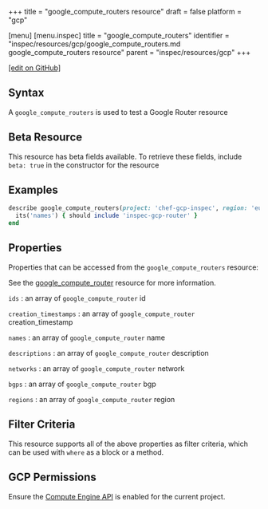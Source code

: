 +++
title = "google_compute_routers resource"
draft = false
platform = "gcp"

[menu]
  [menu.inspec]
    title = "google_compute_routers"
    identifier = "inspec/resources/gcp/google_compute_routers.md google_compute_routers resource"
    parent = "inspec/resources/gcp"
+++

[\[edit on GitHub\]](https://github.com/inspec/inspec-gcp/blob/master/docs/resources/google_compute_routers.md)

## Syntax

A `google_compute_routers` is used to test a Google Router resource

## Beta Resource

This resource has beta fields available. To retrieve these fields, include `beta: true` in the constructor for the resource

## Examples

```ruby
describe google_compute_routers(project: 'chef-gcp-inspec', region: 'europe-west2') do
  its('names') { should include 'inspec-gcp-router' }
end
```

## Properties

Properties that can be accessed from the `google_compute_routers` resource:

See the [google_compute_router](/inspec/resources/google_compute_router/#properties) resource for more information.

`ids`
: an array of `google_compute_router` id

`creation_timestamps`
: an array of `google_compute_router` creation_timestamp

`names`
: an array of `google_compute_router` name

`descriptions`
: an array of `google_compute_router` description

`networks`
: an array of `google_compute_router` network

`bgps`
: an array of `google_compute_router` bgp

`regions`
: an array of `google_compute_router` region

## Filter Criteria

This resource supports all of the above properties as filter criteria, which can be used
with `where` as a block or a method.

## GCP Permissions

Ensure the [Compute Engine API](https://console.cloud.google.com/apis/library/compute.googleapis.com/) is enabled for the current project.
